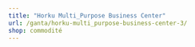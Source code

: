 ```yaml
---
title: "Horku Multi_Purpose Business Center"
url: /ganta/horku-multi_purpose-business-center-3/
shop: commodité
---
```

